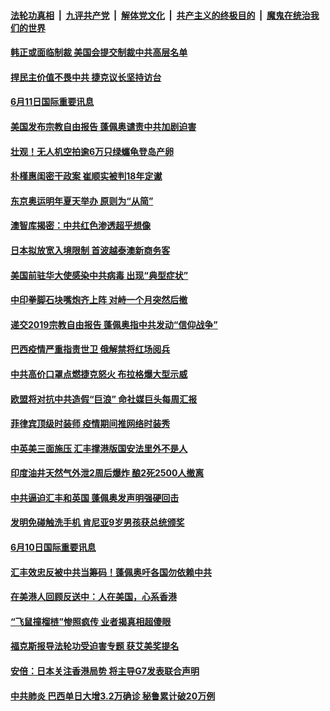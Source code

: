 ####  [法轮功真相](../../../../basic/blob/master/README.md?t=06111731) &nbsp;|&nbsp; [九评共产党](../../../../9ping.md/blob/master/README.md?t=06111731) &nbsp;|&nbsp; [解体党文化](../../../../jtdwh.md/blob/master/README.md?t=06111731)  &nbsp;|&nbsp; [共产主义的终极目的](../../../../gczydzjmd.md/blob/master/README.md?t=06111731) &nbsp;|&nbsp; [魔鬼在统治我们的世界](../../../../mgztzwmdsj.md/blob/master/README.md?t=06111731) 

#### [韩正或面临制裁 美国会提交制裁中共高层名单](../pages/prog202/a102868426.md?t=06111731) 

#### [捍民主价值不畏中共 捷克议长坚持访台](../pages/prog202/a102868428.md?t=06111731) 

#### [6月11日国际重要讯息](../pages/prog202/a102868412.md?t=06111731) 

#### [美国发布宗教自由报告 蓬佩奥谴责中共加剧迫害](../pages/prog202/a102868318.md?t=06111731) 

#### [壮观！无人机空拍逾6万只绿蠵龟登岛产卵](../pages/prog202/a102868286.md?t=06111731) 

#### [朴槿惠闺密干政案 崔顺实被判18年定谳](../pages/prog202/a102868263.md?t=06111731) 

#### [东京奥运明年夏天举办 原则为“从简”](../pages/prog202/a102868270.md?t=06111731) 

#### [澳智库揭密：中共红色渗透超乎想像](../pages/prog202/a102868245.md?t=06111731) 

#### [日本拟放宽入境限制 首波越泰澳新商务客](../pages/prog202/a102868252.md?t=06111731) 

#### [美国前驻华大使感染中共病毒 出现“典型症状”](../pages/prog202/a102868214.md?t=06111731) 


#### [中印拳脚石块嘴炮齐上阵 对峙一个月突然后撤](../pages/prog202/a102868014.md?t=06111731) 

#### [递交2019宗教自由报告 蓬佩奥指中共发动“信仰战争”](../pages/prog202/a102868016.md?t=06111731) 

#### [巴西疫情严重指责世卫 俄解禁将红场阅兵](../pages/prog202/a102867899.md?t=06111731) 

#### [中共高价口罩点燃捷克怒火 布拉格爆大型示威](../pages/prog202/a102867941.md?t=06111731) 

#### [欧盟将对抗中共造假“巨浪” 命社媒巨头每周汇报](../pages/prog202/a102867918.md?t=06111731) 

#### [菲律宾顶级时装师 疫情期间推网络时装秀](../pages/prog202/a102867932.md?t=06111731) 

#### [中英美三面施压 汇丰撑港版国安法里外不是人](../pages/prog202/a102867914.md?t=06111731) 


#### [印度油井天然气外泄2周后爆炸 酿2死2500人撤离](../pages/prog202/a102867788.md?t=06111731) 

#### [中共逼迫汇丰和英国 蓬佩奥发声明强硬回击](../pages/prog202/a102867794.md?t=06111731) 

#### [发明免碰触洗手机 肯尼亚9岁男孩获总统颁奖](../pages/prog202/a102867662.md?t=06111731) 


#### [6月10日国际重要讯息](../pages/prog202/a102867461.md?t=06111731) 

#### [汇丰效忠反被中共当筹码！蓬佩奥吁各国勿依赖中共](../pages/prog202/a102867465.md?t=06111731) 

#### [在美港人回顾反送中：人在美国，心系香港](../pages/prog202/a102867447.md?t=06111731) 

#### [“飞鼠撞榴梿”惨照疯传 业者揭真相超傻眼](../pages/prog202/a102867406.md?t=06111731) 

#### [福克斯报导法轮功受迫害专题 获艾美奖提名](../pages/prog202/a102867439.md?t=06111731) 

#### [安倍：日本关注香港局势 将主导G7发表联合声明](../pages/prog202/a102867415.md?t=06111731) 

#### [中共肺炎 巴西单日大增3.2万确诊 秘鲁累计破20万例](../pages/prog202/a102867392.md?t=06111731) 

